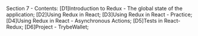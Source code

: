 Section 7 - Contents: 
[D1]Introduction to Redux - The global state of the application; 
[D2]Using Redux in React; 
[D3]Using Redux in React - Practice; 
[D4]Using Redux in React - Asynchronous Actions; 
[D5]Tests in React-Redux; 
[D6]Project - TrybeWallet; 
